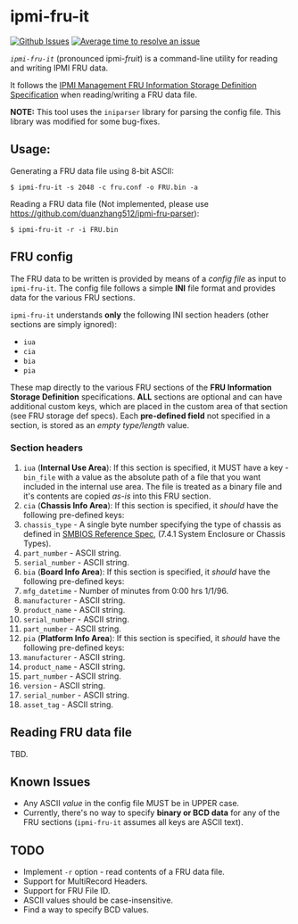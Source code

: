 # ipmi-fru-it
[![Github Issues](https://img.shields.io/github/issues/mandeepsandhu/ipmi-fru-it.svg)](https://github.com/mandeepsandhu/ipmi-fru-it/issues)
[![Average time to resolve an issue](http://isitmaintained.com/badge/resolution/mandeepsandhu/ipmi-fru-it.svg)](http://isitmaintained.com/project/mandeepsandhu/ipmi-fru-it
"Average time to resolve an issue")

*`ipmi-fru-it`* (pronounced ipmi-_fruit_) is a command-line utility for reading and writing IPMI FRU data.

It follows the [IPMI Management FRU Information Storage Definition Specification](http://www.intel.com/content/dam/www/public/us/en/documents/product-briefs/platform-management-fru-document-rev-1-2-feb-2013.pdf) when reading/writing a FRU data file.

**NOTE:** This tool uses the `iniparser` library for parsing the config file. This library was modified for some bug-fixes.

## Usage:
Generating a FRU data file using 8-bit ASCII:
```
$ ipmi-fru-it -s 2048 -c fru.conf -o FRU.bin -a
```
Reading a FRU data file (Not implemented, please use https://github.com/duanzhang512/ipmi-fru-parser):
```
$ ipmi-fru-it -r -i FRU.bin
```
## FRU config
The FRU data to be written is provided by means of a _config file_ as input to `ipmi-fru-it`. The config file follows a simple **INI** file format and provides data for the various FRU sections. 

`ipmi-fru-it` understands **only** the following INI section headers (other sections are simply ignored):
* `iua`
* `cia`
* `bia`
* `pia`

These map directly to the various FRU sections of the **FRU Information Storage Definition** specifications. **ALL** sections are optional and can have additional custom keys, which are placed in the custom area of that section (see FRU storage def specs). Each **pre-defined field** not specified in a section, is stored as an _empty type/length_ value.

### Section headers
1. `iua` (**Internal Use Area**): If this section is specified, it MUST have a key - `bin_file` with a value as the absolute path of a file that you want included in the internal use area. The file is treated as a binary file and it's contents are copied _as-is_ into this FRU section.
2. `cia` (**Chassis Info Area**): If this section is specified, it _should_ have the following pre-defined keys:
  1. `chassis_type` - A single byte number specifying the type of chassis as defined in [SMBIOS Reference Spec](http://www.dmtf.org/sites/default/files/standards/documents/DSP0134_2.7.1.pdf), (7.4.1 System Enclosure or Chassis Types).
  2. `part_number` - ASCII string.
  3. `serial_number` - ASCII string.
3. `bia` (**Board Info Area**): If this section is specified, it _should_ have the following pre-defined keys:
  1. `mfg_datetime` - Number of minutes from 0:00 hrs 1/1/96.
  2. `manufacturer` - ASCII string.
  3. `product_name` - ASCII string.
  4. `serial_number` - ASCII string.
  5. `part_number`  - ASCII string.
4. `pia` (**Platform Info Area**): If this section is specified, it _should_ have the following pre-defined keys:
  1. `manufacturer` - ASCII string.
  2. `product_name` - ASCII string.
  3. `part_number`  - ASCII string.
  4. `version`  - ASCII string.
  5. `serial_number` - ASCII string.
  6. `asset_tag` - ASCII string.

## Reading FRU data file
TBD.

## Known Issues
* Any ASCII _value_ in the config file MUST be in UPPER case.
* Currently, there's no way to specify **binary or BCD data** for any of the FRU sections (`ipmi-fru-it` assumes all keys are ASCII text).

## TODO
* Implement `-r` option - read contents of a FRU data file.
* Support for MultiRecord Headers.
* Support for FRU File ID.
* ASCII values should be case-insensitive.
* Find a way to specify BCD values.
